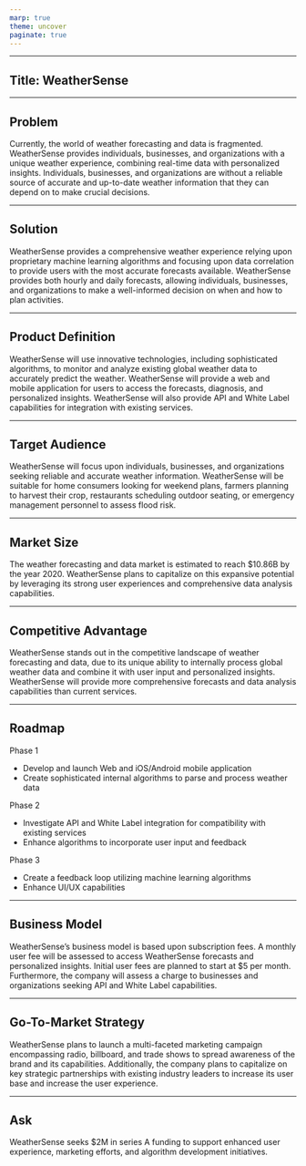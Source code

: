 ```yaml
---
marp: true
theme: uncover
paginate: true
---
```

---
## Title: WeatherSense

---
## Problem
Currently, the world of weather forecasting and data is fragmented. WeatherSense provides individuals, businesses, and organizations with a unique weather experience, combining real-time data with personalized insights. Individuals, businesses, and organizations are without a reliable source of accurate and up-to-date weather information that they can depend on to make crucial decisions. 

---
## Solution
WeatherSense provides a comprehensive weather experience relying upon proprietary machine learning algorithms and focusing upon data correlation to provide users with the most accurate forecasts available. WeatherSense provides both hourly and daily forecasts, allowing individuals, businesses, and organizations to make a well-informed decision on when and how to plan activities.

---
## Product Definition
WeatherSense will use innovative technologies, including sophisticated algorithms, to monitor and analyze existing global weather data to accurately predict the weather. WeatherSense will provide a web and mobile application for users to access the forecasts, diagnosis, and personalized insights. WeatherSense will also provide API and White Label capabilities for integration with existing services. 

---
## Target Audience
WeatherSense will focus upon individuals, businesses, and organizations seeking reliable and accurate weather information. WeatherSense will be suitable for home consumers looking for weekend plans, farmers planning to harvest their crop, restaurants scheduling outdoor seating, or emergency management personnel to assess flood risk. 

---
## Market Size
The weather forecasting and data market is estimated to reach $10.86B by the year 2020. WeatherSense plans to capitalize on this expansive potential by leveraging its strong user experiences and comprehensive data analysis capabilities. 

---
## Competitive Advantage
WeatherSense stands out in the competitive landscape of weather forecasting and data, due to its unique ability to internally process global weather data and combine it with user input and personalized insights. WeatherSense will provide more comprehensive forecasts and data analysis capabilities than current services. 

---
## Roadmap
Phase 1
- Develop and launch Web and iOS/Android mobile application
- Create sophisticated internal algorithms to parse and process weather data

Phase 2 
- Investigate API and White Label integration for compatibility with existing services
- Enhance algorithms to incorporate user input and feedback

Phase 3 
- Create a feedback loop utilizing machine learning algorithms
- Enhance UI/UX capabilities

---
## Business Model
WeatherSense’s business model is based upon subscription fees. A monthly user fee will be assessed to access WeatherSense forecasts and personalized insights. Initial user fees are planned to start at $5 per month. Furthermore, the company will assess a charge to businesses and organizations seeking API and White Label capabilities. 

---
## Go-To-Market Strategy
WeatherSense plans to launch a multi-faceted marketing campaign encompassing radio, billboard, and trade shows to spread awareness of the brand and its capabilities. Additionally, the company plans to capitalize on key strategic partnerships with existing industry leaders to increase its user base and increase the user experience. 

---
## Ask
WeatherSense seeks $2M in series A funding to support enhanced user experience, marketing efforts, and algorithm development initiatives.
  
